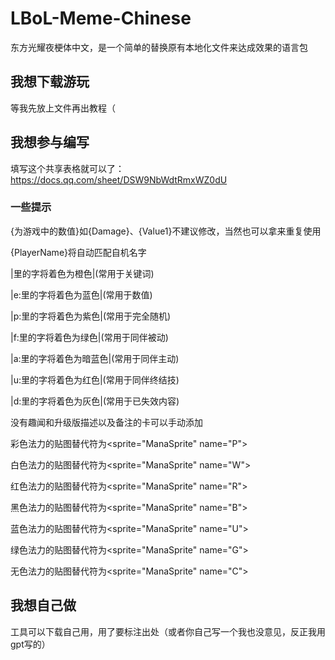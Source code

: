 # LBoL-Meme-Chinese
东方光耀夜梗体中文，是一个简单的替换原有本地化文件来达成效果的语言包

## 我想下载游玩
等我先放上文件再出教程（

## 我想参与编写
填写这个共享表格就可以了：https://docs.qq.com/sheet/DSW9NbWdtRmxWZ0dU
### 一些提示
{为游戏中的数值}如{Damage}、{Value1}不建议修改，当然也可以拿来重复使用

{PlayerName}将自动匹配自机名字

|里的字将着色为橙色|(常用于关键词)

|e:里的字将着色为蓝色|(常用于数值)

|p:里的字将着色为紫色|(常用于完全随机)

|f:里的字将着色为绿色|(常用于同伴被动)

|a:里的字将着色为暗蓝色|(常用于同伴主动)

|u:里的字将着色为红色|(常用于同伴终结技)

|d:里的字将着色为灰色|(常用于已失效内容)

没有趣闻和升级版描述以及备注的卡可以手动添加

彩色法力的贴图替代符为<sprite="ManaSprite" name="P">

白色法力的贴图替代符为<sprite="ManaSprite" name="W">

红色法力的贴图替代符为<sprite="ManaSprite" name="R">

黑色法力的贴图替代符为<sprite="ManaSprite" name="B">

蓝色法力的贴图替代符为<sprite="ManaSprite" name="U">

绿色法力的贴图替代符为<sprite="ManaSprite" name="G">

无色法力的贴图替代符为<sprite="ManaSprite" name="C">

## 我想自己做
工具可以下载自己用，用了要标注出处（或者你自己写一个我也没意见，反正我用gpt写的）
